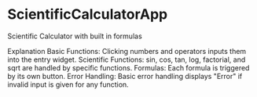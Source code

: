 # ScientificCalculatorApp
Scientific Calculator with built in formulas

Explanation
Basic Functions: Clicking numbers and operators inputs them into the entry widget.
Scientific Functions: sin, cos, tan, log, factorial, and sqrt are handled by specific functions.
Formulas: Each formula is triggered by its own button.
Error Handling: Basic error handling displays "Error" if invalid input is given for any function.
